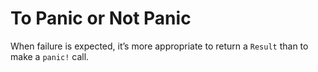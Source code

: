# To Panic or Not Panic

When failure is expected, it’s more appropriate to return a `Result` than to make a `panic!` call.
